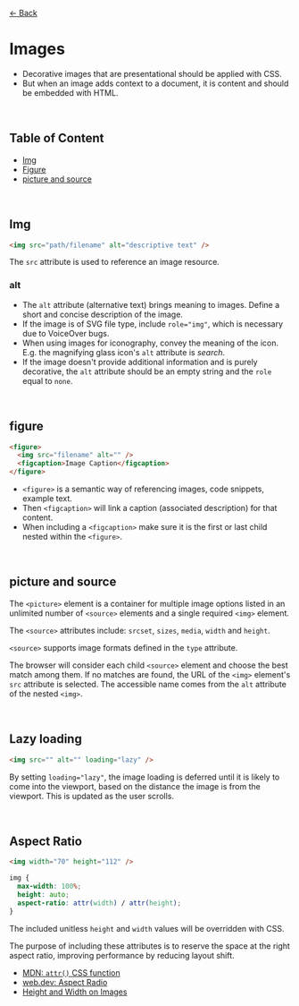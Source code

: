 [&larr; Back](./README.md)

# Images

- Decorative images that are presentational should be applied with CSS.
- But when an image adds context to a document, it is content and should be embedded with HTML.

<br>

## Table of Content

- [Img](#img)
- [Figure](#figure)
- [picture and source](#picture-and-source)

<br>

## Img

```html
<img src="path/filename" alt="descriptive text" />
```

The `src` attribute is used to reference an image resource.

### alt

- The `alt` attribute (alternative text) brings meaning to images. Define a short and concise description of the image.
- If the image is of SVG file type, include `role="img"`, which is necessary due to VoiceOver bugs.
- When using images for iconography, convey the meaning of the icon. E.g. the magnifying glass icon's `alt` attribute is _search_.
- If the image doesn't provide additional information and is purely decorative, the `alt` attribute should be an empty string and the `role` equal to `none`.

<br>

## figure

```html
<figure>
  <img src="filename" alt="" />
  <figcaption>Image Caption</figcaption>
</figure>
```

- `<figure>` is a semantic way of referencing images, code snippets, example text.
- Then `<figcaption>` will link a caption (associated description) for that content.
- When including a `<figcaption>` make sure it is the first or last child nested within the `<figure>`.

<br>

## picture and source

The `<picture>` element is a container for multiple image options listed in an unlimited number of `<source>` elements and a single required `<img>` element.

The `<source>` attributes include: `srcset`, `sizes`, `media`, `width` and `height`.

`<source>` supports image formats defined in the `type` attribute.

The browser will consider each child `<source>` element and choose the best match among them. If no matches are found, the URL of the `<img>` element's `src` attribute is selected. The accessible name comes from the `alt` attribute of the nested `<img>`.

<br>

## Lazy loading

```html
<img src="" alt="" loading="lazy" />
```

By setting `loading="lazy"`, the image loading is deferred until it is likely to come into the viewport, based on the distance the image is from the viewport. This is updated as the user scrolls.

<br>

## Aspect Ratio

```html
<img width="70" height="112" />
```

```css
img {
  max-width: 100%;
  height: auto;
  aspect-ratio: attr(width) / attr(height);
}
```

The included unitless `height` and `width` values will be overridden with CSS.

The purpose of including these attributes is to reserve the space at the right aspect ratio, improving performance by reducing layout shift.

- [MDN: `attr()` CSS function](https://developer.mozilla.org/en-US/docs/Web/CSS/attr)
- [web.dev: Aspect Radio](https://web.dev/learn/html/images/#aspect-ratio)
- [Height and Width on Images](https://www.smashingmagazine.com/2020/03/setting-height-width-images-important-again/)

<br>
